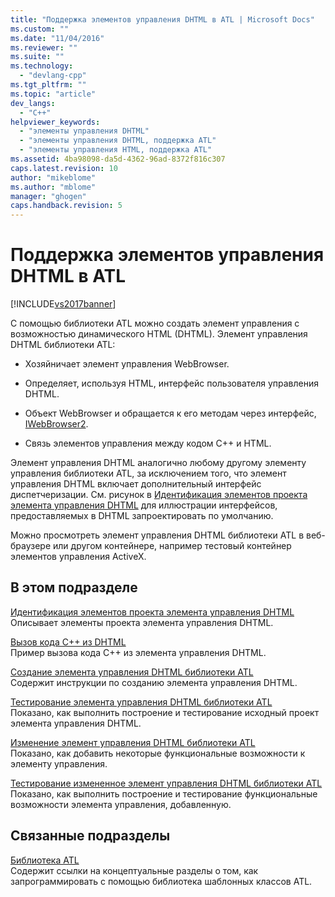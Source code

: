 ```yaml
---
title: "Поддержка элементов управления DHTML в ATL | Microsoft Docs"
ms.custom: ""
ms.date: "11/04/2016"
ms.reviewer: ""
ms.suite: ""
ms.technology: 
  - "devlang-cpp"
ms.tgt_pltfrm: ""
ms.topic: "article"
dev_langs: 
  - "C++"
helpviewer_keywords: 
  - "элементы управления DHTML"
  - "элементы управления DHTML, поддержка ATL"
  - "элементы управления HTML, поддержка ATL"
ms.assetid: 4ba98098-da5d-4362-96ad-8372f816c307
caps.latest.revision: 10
author: "mikeblome"
ms.author: "mblome"
manager: "ghogen"
caps.handback.revision: 5
---
```

# Поддержка элементов управления DHTML в ATL
[!INCLUDE[vs2017banner](../assembler/inline/includes/vs2017banner.md)]

С помощью библиотеки ATL можно создать элемент управления с возможностью динамического HTML \(DHTML\).  Элемент управления DHTML библиотеки ATL:  
  
-   Хозяйничает элемент управления WebBrowser.  
  
-   Определяет, используя HTML, интерфейс пользователя управления DHTML.  
  
-   Объект WebBrowser и обращается к его методам через интерфейс, [IWebBrowser2](https://msdn.microsoft.com/en-us/library/aa752127.aspx).  
  
-   Связь элементов управления между кодом C\+\+ и HTML.  
  
 Элемент управления DHTML аналогично любому другому элементу управления библиотеки ATL, за исключением того, что элемент управления DHTML включает дополнительный интерфейс диспетчеризации.  См. рисунок в [Идентификация элементов проекта элемента управления DHTML](../atl/identifying-the-elements-of-the-dhtml-control-project.md) для иллюстрации интерфейсов, предоставляемых в DHTML запроектировать по умолчанию.  
  
 Можно просмотреть элемент управления DHTML библиотеки ATL в веб\-браузере или другом контейнере, например тестовый контейнер элементов управления ActiveX.  
  
## В этом подразделе  
 [Идентификация элементов проекта элемента управления DHTML](../atl/identifying-the-elements-of-the-dhtml-control-project.md)  
 Описывает элементы проекта элемента управления DHTML.  
  
 [Вызов кода C\+\+ из DHTML](../Topic/Calling%20C++%20Code%20from%20DHTML.md)  
 Пример вызова кода C\+\+ из элемента управления DHTML.  
  
 [Создание элемента управления DHTML библиотеки ATL](../atl/creating-an-atl-dhtml-control.md)  
 Содержит инструкции по созданию элемента управления DHTML.  
  
 [Тестирование элемента управления DHTML библиотеки ATL](../atl/testing-the-atl-dhtml-control.md)  
 Показано, как выполнить построение и тестирование исходный проект элемента управления DHTML.  
  
 [Изменение элемент управления DHTML библиотеки ATL](../atl/modifying-the-atl-dhtml-control.md)  
 Показано, как добавить некоторые функциональные возможности к элементу управления.  
  
 [Тестирование измененное элемент управления DHTML библиотеки ATL](../atl/testing-the-modified-atl-dhtml-control.md)  
 Показано, как выполнить построение и тестирование функциональные возможности элемента управления, добавленную.  
  
## Связанные подразделы  
 [Библиотека ATL](../atl/active-template-library-atl-concepts.md)  
 Содержит ссылки на концептуальные разделы о том, как запрограммировать с помощью библиотека шаблонных классов ATL.